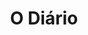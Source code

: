 ---
ref: sol-010-0027
title: ["O Diário"]
author_name: ["Paulo-Guilherme"]
publisher: ["Livraria Clássica Editora"]
year: "y1968"
origin: ["Portugal"]
formats: ["book-cover"]
disciplines: ["graphic-design"]
tags:
layout: artifact
status: ["scan"]
published: false
int_published: false
image_count:
date_added: 2023-06-16
batch:
---